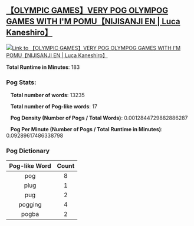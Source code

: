 ## [【OLYMPIC GAMES】VERY POG OLYMPOG GAMES WITH I'M POMU【NIJISANJI EN | Luca Kaneshiro】](https://www.youtube.com/watch?v=5DL4v17csN0)
[![Link to 【OLYMPIC GAMES】VERY POG OLYMPOG GAMES WITH I'M POMU【NIJISANJI EN | Luca Kaneshiro】](https://img.youtube.com/vi/5DL4v17csN0/0.jpg)](https://www.youtube.com/watch?v=5DL4v17csN0)

**Total Runtime in Minutes**: 183

### **Pog Stats:**

&nbsp;&nbsp;&nbsp;**Total number of words**: 13235

&nbsp;&nbsp;&nbsp;**Total number of Pog-like words**: 17

&nbsp;&nbsp;&nbsp;**Pog Density (Number of Pogs / Total Words)**: 0.0012844729882886287

&nbsp;&nbsp;&nbsp;**Pog Per Minute (Number of Pogs / Total Runtime in Minutes)**: 0.09289617486338798

### **Pog Dictionary**
**Pog-like Word** | **Count**|
:---: | :---:
pog | 8
plug | 1
pug | 2
pogging | 4
pogba | 2



